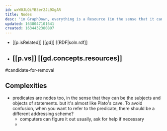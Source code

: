 ```yaml
---
id: wxW0JLQiYB3er2JL9XgAR
title: Nodes
desc: 'in GraphDown, everything is a Resource (in the sense that it can be referred to), but resources that are used in the subject or object role are nodes'
updated: 1638047101641
created: 1634432380897
---
```


- [[p.isRelated]] [[gd]] [[RDF|soln.rdf]]
- [[p.vs]] [[gd.concepts.resources]]
  - 

#candidate-for-removal

## Complexities

- predicates are nodes too, in the sense that they can be the subjects and objects of statements. but it's almost like Plato's cave. To avoid confusion, when you want to refer to the predicate, there should be a different addressing scheme?
  - computers can figure it out usually, ask for help if necessary
  - 
